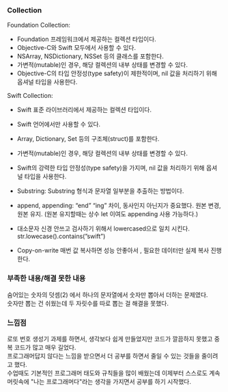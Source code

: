 ### Collection
Foundation Collection:

- Foundation 프레임워크에서 제공하는 컬렉션 타입이다.<br>
- Objective-C와 Swift 모두에서 사용할 수 있다.<br>
- NSArray, NSDictionary, NSSet 등의 클래스를 포함한다.<br>
- 가변적(mutable)인 경우, 해당 컬렉션의 내부 상태를 변경할 수 있다.<br>
- Objective-C의 타입 안정성(type safety)이 제한적이며, nil 값을 처리하기 위해 옵셔널 타입을 사용한다.<br>

Swift Collection:

- Swift 표준 라이브러리에서 제공하는 컬렉션 타입이다.<br>
- Swift 언어에서만 사용할 수 있다.<br>
- Array, Dictionary, Set 등의 구조체(struct)를 포함한다.<br>
- 가변적(mutable)인 경우, 해당 컬렉션의 내부 상태를 변경할 수 있다.<br>
- Swift의 강력한 타입 안정성(type safety)을 가지며, nil 값을 처리하기 위해 옵셔널 타입을 사용한다.<br>

- Substring: Substring 형식과 문자열 일부분을 추출하는 방법이다.

- append, appending: “end” “ing” 차이, 동사인지 아닌지가 중요했다.
원본 변경, 원본 유지. (원본 유지할때는 상수 let 이여도 appending 사용 가능하다.)

- 대소문자 신경 안쓰고 검사하기 위해서 lowercased으로 일치 시킨다.
str.lowecase().contains(”swift”)

- Copy-on-write
매번 값 복사하면 성능 안좋아서 , 필요한 데이터만 실제 복사 진행한다.

### 부족한 내용/해결 못한 내용<br>
숨어있는 숫자의 덧셈(2) 에서 하나의 문자열에서 숫자만 뽑아서 더하는 문제였다.<br> 
숫자만 뽑는 건 쉬웠는데 두 자릿수를 따로 뽑는 걸 해결을 못했다.

### 느낌점<br>
로또 번호 생성기 과제를 하면서, 생각보다 쉽게 만들었지만 코드가 깔끔하지 못했고 중복 코드가 많고 매우 길었다.<br> 
프로그래머답지 않다는 느낌을 받으면서 더 공부를 하면서 줄일 수 있는 것들을 줄이려고 했다.<br>
수업때도 기본적인 프로그래머 태도와 규칙들을 많이 배웠는데 이제부터 스스로도 계속 머릿속에 "나는 프로그래머다"라는 생각을 가지면서 공부를 하기 시작했다.
